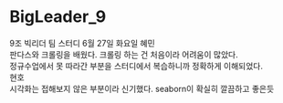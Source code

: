 # BigLeader_9
9조 빅리더 팀 스터디
6월 27일 화요일 
혜민<br>
판다스와 크롤링을 배웠다. 크롤링 하는 건 처음이라 어려움이 많았다.<br>
정규수업에서 못 따라간 부분을 스터디에서 복습하니까 정확하게 이해되었다.<br>
현호<br>
시각화는 접해보지 않은 부분이라 신기했다. seaborn이 확실히 깔끔하고 좋은듯<br>
